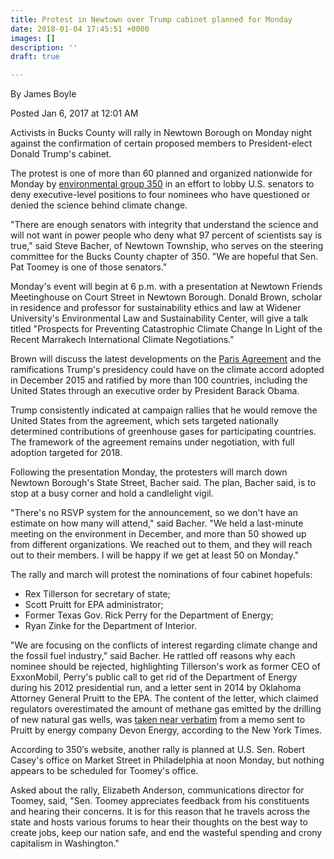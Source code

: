 ```yaml
---
title: Protest in Newtown over Trump cabinet planned for Monday
date: 2018-01-04 17:45:51 +0000
images: []
description: ''
draft: true

---
```

By James Boyle

Posted Jan 6, 2017 at 12:01 AM

Activists in Bucks County will rally in Newtown Borough on Monday night against the confirmation of certain proposed members to President-elect Donald Trump's cabinet.

The protest is one of more than 60 planned and organized nationwide for Monday by  [environmental group 350](https://350.org/) in an effort to lobby U.S. senators to deny executive-level positions to four nominees who have questioned or denied the science behind climate change.

"There are enough senators with integrity that understand the science and will not want in power people who deny what 97 percent of scientists say is true," said Steve Bacher, of Newtown Township, who serves on the steering committee for the Bucks County chapter of 350. "We are hopeful that Sen. Pat Toomey is one of those senators."

Monday's event will begin at 6 p.m. with a presentation at Newtown Friends Meetinghouse on Court Street in Newtown Borough. Donald Brown, scholar in residence and professor for sustainability ethics and law at Widener University's Environmental Law and Sustainability Center, will give a talk titled "Prospects for Preventing Catastrophic Climate Change In Light of the Recent Marrakech International Climate Negotiations."

Brown will discuss the latest developments on the  [Paris Agreement](http://www.c2es.org/international/negotiations/cop22-marrakech/summary) and the ramifications Trump's presidency could have on the climate accord adopted in December 2015 and ratified by more than 100 countries, including the United States through an executive order by President Barack Obama.

Trump consistently indicated at campaign rallies that he would remove the United States from the agreement, which sets targeted nationally determined contributions of greenhouse gases for participating countries. The framework of the agreement remains under negotiation, with full adoption targeted for 2018.

Following the presentation Monday, the protesters will march down Newtown Borough's State Street, Bacher said. The plan, Bacher said, is to stop at a busy corner and hold a candlelight vigil.

"There's no RSVP system for the announcement, so we don't have an estimate on how many will attend," said Bacher. "We held a last-minute meeting on the environment in December, and more than 50 showed up from different organizations. We reached out to them, and they will reach out to their members. I will be happy if we get at least 50 on Monday."

The rally and march will protest the nominations of four cabinet hopefuls:

* Rex Tillerson for secretary of state;
* Scott Pruitt for EPA administrator;
* Former Texas Gov. Rick Perry for the Department of Energy;
* Ryan Zinke for the Department of Interior.

"We are focusing on the conflicts of interest regarding climate change and the fossil fuel industry," said Bacher. He rattled off reasons why each nominee should be rejected, highlighting Tillerson's work as former CEO of ExxonMobil, Perry's public call to get rid of the Department of Energy during his 2012 presidential run, and a letter sent in 2014 by Oklahoma Attorney General Pruitt to the EPA. The content of the letter, which claimed regulators overestimated the amount of methane gas emitted by the drilling of new natural gas wells, was  [taken near verbatim](https://www.nytimes.com/2014/12/07/us/politics/energy-firms-in-secretive-alliance-with-attorneys-general.html?_r=0) from a memo sent to Pruitt by energy company Devon Energy, according to the New York Times.

According to 350′s website, another rally is planned at U.S. Sen. Robert Casey's office on Market Street in Philadelphia at noon Monday, but nothing appears to be scheduled for Toomey's office.

Asked about the rally, Elizabeth Anderson, communications director for Toomey, said, "Sen. Toomey appreciates feedback from his constituents and hearing their concerns. It is for this reason that he travels across the state and hosts various forums to hear their thoughts on the best way to create jobs, keep our nation safe, and end the wasteful spending and crony capitalism in Washington."